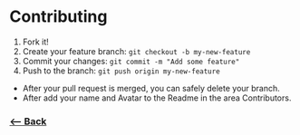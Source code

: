 # Contributing

1.  Fork it!
2.  Create your feature branch: `git checkout -b my-new-feature`
3.  Commit your changes: `git commit -m "Add some feature"`
4.  Push to the branch: `git push origin my-new-feature`

- After your pull request is merged, you can safely delete your branch.
- After add your name and Avatar to the Readme in the area Contributors.

### [<-- Back](https://github.com/mariorodeghiero/api-valid-chess-move)
